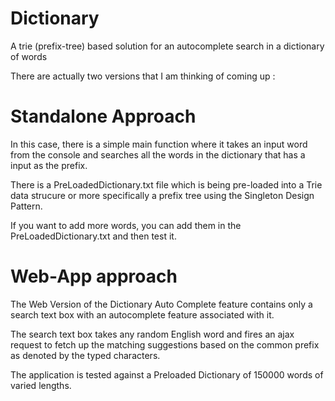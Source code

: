 # Dictionary
A trie (prefix-tree) based solution for an autocomplete search in a dictionary of words

There are actually two versions that I am thinking of coming up :

# Standalone Approach

In this case, there is a simple main function where it takes an input word from the console
and searches all the words in the dictionary that has a input as the prefix.

There is a PreLoadedDictionary.txt file which is being pre-loaded into a 
Trie data strucure or more specifically a prefix tree using the Singleton Design Pattern.

If you want to add more words, you can add them in the PreLoadedDictionary.txt and then test it.

# Web-App approach

The Web Version of the Dictionary Auto Complete feature contains only a search text box with an autocomplete feature
associated with it.

The search text box takes any random English word and fires an ajax request to fetch up the matching suggestions based
on the common prefix as denoted by the typed characters.

The application is tested against a Preloaded Dictionary of 150000 words of varied lengths.
